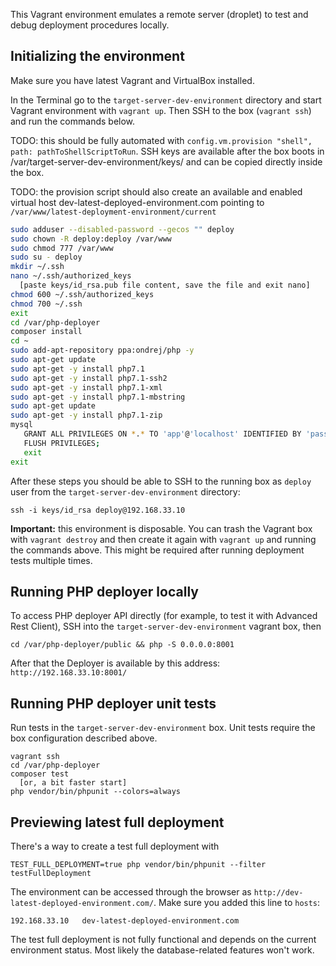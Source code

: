 This Vagrant environment emulates a remote server (droplet) to test and debug deployment procedures locally. 

## Initializing the environment

Make sure you have latest Vagrant and VirtualBox installed.

In the Terminal go to the `target-server-dev-environment` directory and start Vagrant environment with `vagrant up`. Then SSH to the box (`vagrant ssh`) and run the commands below. 

TODO: this should be fully automated with `config.vm.provision "shell", path: pathToShellScriptToRun`. SSH keys are available after the box boots in /var/target-server-dev-environment/keys/ and can be copied directly inside the box.

TODO: the provision script should also create an available and enabled virtual host dev-latest-deployed-environment.com pointing to `/var/www/latest-deployment-environment/current`

```sh
sudo adduser --disabled-password --gecos "" deploy
sudo chown -R deploy:deploy /var/www
sudo chmod 777 /var/www
sudo su - deploy
mkdir ~/.ssh
nano ~/.ssh/authorized_keys
  [paste keys/id_rsa.pub file content, save the file and exit nano]
chmod 600 ~/.ssh/authorized_keys
chmod 700 ~/.ssh
exit
cd /var/php-deployer
composer install
cd ~
sudo add-apt-repository ppa:ondrej/php -y
sudo apt-get update
sudo apt-get -y install php7.1
sudo apt-get -y install php7.1-ssh2
sudo apt-get -y install php7.1-xml
sudo apt-get -y install php7.1-mbstring
sudo apt-get update
sudo apt-get -y install php7.1-zip
mysql
   GRANT ALL PRIVILEGES ON *.* TO 'app'@'localhost' IDENTIFIED BY 'password';
   FLUSH PRIVILEGES;
   exit
exit
```

After these steps you should be able to SSH to the running box as `deploy` user from the `target-server-dev-environment` directory: 

```
ssh -i keys/id_rsa deploy@192.168.33.10
```

**Important:** this environment is disposable. You can trash the Vagrant box with `vagrant destroy` and then create it again with `vagrant up` and running the commands above. This might be required after running deployment tests multiple times.

## Running PHP deployer locally

To access PHP deployer API directly (for example, to test it with Advanced Rest Client), SSH into the `target-server-dev-environment` vagrant box, then

```
cd /var/php-deployer/public && php -S 0.0.0.0:8001
```

After that the Deployer is available by this address: `http://192.168.33.10:8001/`

## Running PHP deployer unit tests

Run tests in the `target-server-dev-environment` box. Unit tests require the box configuration described above.

```
vagrant ssh
cd /var/php-deployer
composer test 
  [or, a bit faster start]
php vendor/bin/phpunit --colors=always 
```
## Previewing latest full deployment

There's a way to create a test full deployment with

```
TEST_FULL_DEPLOYMENT=true php vendor/bin/phpunit --filter testFullDeployment
```

The environment can be accessed through the browser as `http://dev-latest-deployed-environment.com/`. Make sure you added this line to `hosts`:

```
192.168.33.10   dev-latest-deployed-environment.com
```

The test full deployment is not fully functional and depends on the current environment status. Most likely the database-related features won't work.
